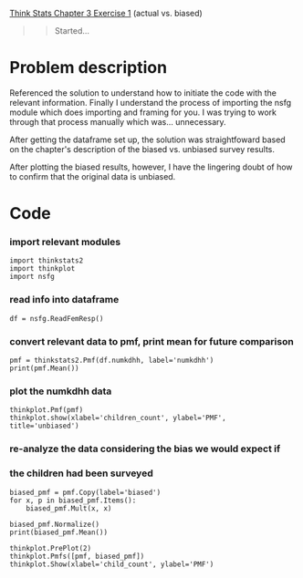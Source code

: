 [Think Stats Chapter 3 Exercise 1](http://greenteapress.com/thinkstats2/html/thinkstats2004.html#toc31) (actual vs. biased)

>> Started...

# Problem description
Referenced the solution to understand how to initiate the code with the relevant information.
Finally I understand the process of importing the nsfg module which does importing and framing
for you. I was trying to work through that process manually which was... unnecessary.

After getting the dataframe set up, the solution was straightfoward based on the chapter's description of the 
biased vs. unbiased survey results.

After plotting the biased results, however, I have the lingering doubt of how to confirm that
the original data is unbiased.

# Code
### import relevant modules
    import thinkstats2
    import thinkplot
    import nsfg

### read info into dataframe
    df = nsfg.ReadFemResp()

### convert relevant data to pmf, print mean for future comparison
    pmf = thinkstats2.Pmf(df.numkdhh, label='numkdhh')
    print(pmf.Mean())

### plot the numkdhh data
    thinkplot.Pmf(pmf)
    thinkplot.show(xlabel='children_count', ylabel='PMF', title='unbiased')

### re-analyze the data considering the bias we would expect if
### the children had been surveyed

    biased_pmf = pmf.Copy(label='biased')
    for x, p in biased_pmf.Items():
        biased_pmf.Mult(x, x)

    biased_pmf.Normalize()
    print(biased_pmf.Mean())

    thinkplot.PrePlot(2)
    thinkplot.Pmfs([pmf, biased_pmf])
    thinkplot.Show(xlabel='child_count', ylabel='PMF')
